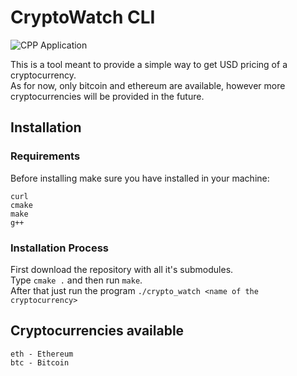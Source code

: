 # CryptoWatch CLI

![CPP Application](https://img.shields.io/badge/C++-Solutions-blue.svg?style=flat&logo=c%2B%2B)


This is a tool meant to provide a simple way to get USD pricing of a cryptocurrency. \
As for now, only bitcoin and ethereum are available, however more cryptocurrencies will be
provided in the future.

## Installation
### Requirements
Before installing make sure you have installed in your machine:
```
curl
cmake
make
g++
```

### Installation Process 
First download the repository with all it's submodules.\
Type ``cmake .`` and then run ``make``.\
After that just run the program ``./crypto_watch <name of the cryptocurrency>``

## Cryptocurrencies available
```
eth - Ethereum
btc - Bitcoin 
```
